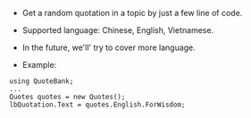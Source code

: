 * Get a random quotation in a topic by just a few line of code. 
* Supported language: Chinese, English, Vietnamese.
* In the future, we'll' try to cover more language.

* Example:
```
using QuoteBank;
...
Quotes quotes = new Quotes();
lbQuotation.Text = quotes.English.ForWisdom;
```
